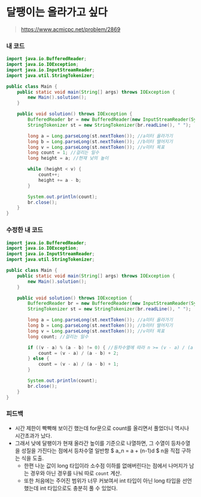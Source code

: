 # 달팽이는 올라가고 싶다

> https://www.acmicpc.net/problem/2869

### 내 코드

```java
import java.io.BufferedReader;
import java.io.IOException;
import java.io.InputStreamReader;
import java.util.StringTokenizer;

public class Main {
    public static void main(String[] args) throws IOException {
        new Main().solution();
    }

    public void solution() throws IOException {
        BufferedReader br = new BufferedReader(new InputStreamReader(System.in));
        StringTokenizer st = new StringTokenizer(br.readLine(), " ");

        long a = Long.parseLong(st.nextToken()); //a미터 올라가기
        long b = Long.parseLong(st.nextToken()); //b미터 떨어지기
        long v = Long.parseLong(st.nextToken()); //v미터 목표
        long count = 1; //걸리는 일수
        long height = a; //현재 낮의 높이

        while (height < v) {
            count++;
            height += a - b;
        }

        System.out.println(count);
        br.close();
    }
}
```

### 수정한 내 코드

```java
import java.io.BufferedReader;
import java.io.IOException;
import java.io.InputStreamReader;
import java.util.StringTokenizer;

public class Main {
    public static void main(String[] args) throws IOException {
        new Main().solution();
    }

    public void solution() throws IOException {
        BufferedReader br = new BufferedReader(new InputStreamReader(System.in));
        StringTokenizer st = new StringTokenizer(br.readLine(), " ");

        long a = Long.parseLong(st.nextToken()); //a미터 올라가기
        long b = Long.parseLong(st.nextToken()); //b미터 떨어지기
        long v = Long.parseLong(st.nextToken()); //v미터 목표
        long count; //걸리는 일수

        if ((v - a) % (a - b) != 0) { //등차수열에 따라 n >= (v - a) / (a - b) + 1 이 성립하는 최소값 n이 count
            count = (v - a) / (a - b) + 2;
        } else {
            count = (v - a) / (a - b) + 1;
        }

        System.out.println(count);
        br.close();
    }
}
```

### 피드백

- 시간 제한이 빡빡해 보이긴 했는데 for문으로 count를 올리면서 풀었더니 역시나 시간초과가 났다.
- 그래서 낮에 달팽이가 현재 올라간 높이를 기준으로 나열하면, 그 수열이 등차수열을 성질을 가진다는 점에서 등차수열 일반항 $ a_n = a + (n-1)d $ n을 직접 구하는 식을 도출.
    - 한편 나눈 값이 long 타입이라 소수점 이하를 없애버린다는 점에서 나머지가 남는 경우와 아닌 경우를 나눠 따로 `count` 계산.
    - 또한 처음에는 주어진 범위가 너무 커보여서 int 타입이 아닌 long 타입을 선언했는데 int 타입으로도 충분히 풀 수 있었다.